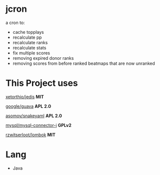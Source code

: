 # jcron
a cron to:
- cache topplays
- recalculate pp
- recalculate ranks
- recalculate stats
- fix multiple scores
- removing expired donor ranks
- removing scores from before ranked beatmaps that are now unranked

# This Project uses
[xetorthio/jedis](https://github.com/xetorthio/jedis) **MIT**

[google/guava](https://github.com/google/guava) **APL 2.0**

[asomov/snakeyaml](https://bitbucket.org/asomov/snakeyaml) **APL 2.0**

[mysql/mysql-connector-j](https://bitbucket.org/mysql/mysql-connector-j) **GPLv2**

[rzwitserloot/lombok](https://bitbucket.org/rzwitserloot/lombok) **MIT**

# Lang
- Java